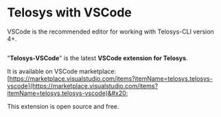 # Telosys with VSCode



VSCode is the recommended editor for working with Telosys-CLI version 4+.

<figure><img src="https://res.cloudinary.com/dhcihuzk8/image/upload/v1735581132/VSCode-Telosys.png" alt=""><figcaption></figcaption></figure>

"**Telosys-VSCode**" is the latest **VSCode extension for Telosys**.



It is available on VSCode marketplace: \
&#x20;  [https://marketplace.visualstudio.com/items?itemName=telosys.telosys-vscode](https://marketplace.visualstudio.com/items?itemName=telosys.telosys-vscode)&#x20;



This extension is open source and free.

